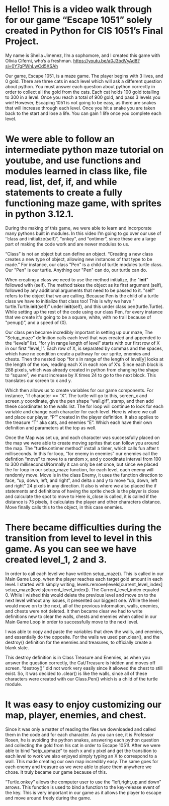 # Hello! This is a video walk through for our game “Escape 1051” solely created in Python for CIS 1051’s Final Project. 

My name is Sheila Jimenez, I’m a sophomore, and I created this game with Olivia Ciferni, who’s a freshman. https://youtu.be/a0J3bdVyAd8?si=0Y7gPWhLwCd5XSAh

Our game, Escape 1051, is a maze game. The player begins with 3 lives, and 0 gold. There are three cats in each level which will ask a different question about python. You must answer each question about python correctly in order to collect all the gold from the cats. Each cat holds 100 gold totalling to 300 in a level. Once you reach a total of 900 gold, and pass 3 levels you win!
However, Escaping 1051 is not going to be easy, as there are snakes that will increase through each level.  Once you hit a snake you are taken back to the start and lose a life. You can gain 1 life once you complete each level.

# We were able to follow an intermediate python maze tutorial on youtube, and use functions and modules learned in class like, file read, list, def, if, and while statements to create a fully functioning maze game, with sprites in python 3.12.1.  

 During the making of this game, we were able to learn and incorporate many pythons built in modules. In this video I’m going to go over our use of ‘‘class and initialize(self)”,  “onkey”, and “ontimer”, since these are a large part of making the code work and are newer modules to us.

“Class” is not an object but can define an object. “Creating a new class creates a new type of object, allowing new instances of that type to be made.” For instance, our class "Pen" is a child of turtle modules turtle class. Our "Pen" is our turtle. Anything our "Pen" can do, our turtle can do. 

When creating a class we need to use the method initialize, the  "__init__" followed with (self). The method takes the object as its first argument (self), followed by any additional arguments that need to be passed to it. "self" refers to the object that we are calling. Because Pen is the child of a turtle class we have to initialize that class too! This is why we have " turtle.Turtle.__init__(self)” under __init__(self), and this under class pen(turtle.Turtle). While setting up the rest of the code using our class Pen, for every instance that we create it's going to be a square, white, with no trail because of "penup()”, and a speed of (0). 

Our class pen became incredibly important in setting up our maze,
The "Setup_maze" definition calls each level that was created and appended to the “levels” list.
“for y in range length of level” starts with our first row of X in our first “level_1”. Each row of X, is separated by commas and the spaces, which have no condition create a pathway for our sprite, enemies and chests. Then the nested loop “for x in range of the length of level[y] looks at the length of the row, reading each X in each row of X’s. Since each block is 288 pixels, which was already created in python from changing the shape to “square”, we must increase by X times 24 to go to the next block. This translates our screen to x and y.

Which then allows us to create variables for our game components. For instance, “if character == “X”. The turtle will go to this, screen_x and screen_y coordinate, give the pen shape “wall.gif”, stamp, and then add these coordinates to the walls list. The for loop will continue to look for each variable and change each character for each level. Here is where we call and place our player, “P’”  created in the player definition. It also applies to the treasure “T” aka cats, and enemies “E”. Which each have their own definition and parameters at the top as well. 

Once the Map was set up, and each character was successfully placed on the map we were able to create moving sprites that can follow you around the map.
The "turtle.ontimer method" install a timer, which calls fun after t milliseconds. In this for loop, “for enemy in enemies” our enemies call the defintion “move” to move to a  random x, and y coordinate interval from 100 to 300 milliseconds!Normally it can only be set once, but since we placed the for loop in our setup_maze function, for each level, each enemy will randomly move. 
Move is in the class Enemy, it uses the function direction to face, “up, down, left, and right”, and delta x and y to move “up, down, left and right” 24 pixels in any direction. 
It also is where we also placed the if statements  and definitions of having the sprite check is the player is close and calculate the spot to move to 
Here is_close is called, it is called if the distance is 75 pixels, it calculates the player and other characters distance. Move finally calls this to the object, in this case enemies.

# There became difficulties during the transition from level to level in this game. As you can see we have created level_1, 2 and 3. 
In order to call each level we have written setup_maze(). This is called in our Main Game Loop, when the player reaches each target gold amount in each level. I started with simply writing, levels.remove(levels[current_level_index] setup_maze(levels[current_level_index]). The Current_level_index equaled 0. While I wished this would delete the previous level and move on to the next level without any issues, it presented our biggest one. While the level would move on to the next, all of the previous information, walls, enemies, and chests were not deleted. It then became clear we had to write definitions new to clear the walls, chests and enemies when called in our Main Game Loop in order to successfully move to the next level. 

I was able to copy and paste the variables that drew the walls, and enemies, and essentially do the opposite.  For the walls we used pen.clear(), and  the destroy() definition for the enemies and treasures, to officially create a blank slate. 

This destroy definition is in Class Treasure and Enemies, as when you answer the question correctly, the Cat/Treasure is hidden and moves off screen. “destroy()” did not work very easily since it allowed the chest to still exist. So, it was decided to .clear() is like the walls, since all of these characters were created with our Class.Pen() which is a child of the turtle module. 

# It was easy to enjoy customizing our map, player, enemies, and chest. 
Since it was only a matter of reading the files we downloaded and called them in the code and for each character. 
As you can see, it is Professor Rosen, he is avoiding the python snakes, answering each python question and collecting the gold from his cat in order to Escape 1051!.
After we were able to bind “setp_upmaze” to each x and y pixel and get the transition to each level to work we also enjoyed simply typing an X to correspond to a wall. 
This made creating our own map incredibly easy. The same goes for each enemy and treasure as we were able to place them anywhere we chose. It truly became our game because of this.

“Turtle.onkey” allows the computer user to use the “left,right,up,and down” arrows. This function is used to bind a function to the key-release event of the key. This is very important in our game as it allows the player to escape and move around freely during the game.

